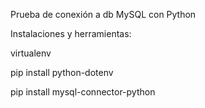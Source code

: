 Prueba de conexión a db MySQL con Python

Instalaciones y herramientas:

virtualenv

pip install python-dotenv 

pip install mysql-connector-python